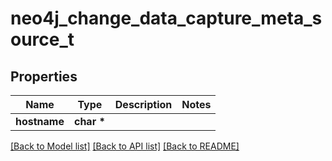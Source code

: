 # neo4j_change_data_capture_meta_source_t

## Properties
Name | Type | Description | Notes
------------ | ------------- | ------------- | -------------
**hostname** | **char \*** |  | 

[[Back to Model list]](../README.md#documentation-for-models) [[Back to API list]](../README.md#documentation-for-api-endpoints) [[Back to README]](../README.md)


